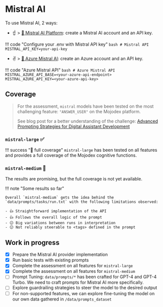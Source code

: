# Mistral AI

To use Mistral AI, 2 ways:

- ☝️ > [🔌 Mistral AI Platform](https://console.mistral.ai/): create a Mistral AI account and an API key.

!!! code "Configure your .env with Mistral API key"
    ```bash
    # Mistral API
    MISTRAL_API_KEY=your-api-key
    ```

- ✌️ > [📖 Azure Mistral AI](https://techcommunity.microsoft.com/t5/ai-machine-learning-blog/mistral-large-mistral-ai-s-flagship-llm-debuts-on-azure-ai/ba-p/4066996): create an Azure account and an API key.

!!! code "Azure Mistral API"
    ```bash
    # Azure Mistral API
    MISTRAL_AZURE_API_BASE=<your-azure-api-endpoint>
    MISTRAL_AZURE_API_KEY=<your-azure-api-key>
    ```


## Coverage


> For the assessment, `mistral` models have been tested on the most challenging feature: `"ANSWER_USER"` on the Mojodex platform.
> 
> See blog post for a better understanding of the challenge: [Advanced Prompting Strategies for Digital Assistant Development](https://blog.hoomano.com/advanced-prompting-strategies-for-digital-assistant-development-b6698996954f)


### `mistral-large` ✅

!!! success "🎉 full coverage"
    `mistral-large` has been tested on all features and provides a full coverage of the Mojodex cognitive functions.

### `mistral-medium` 🚧

The results are promising, but the full coverage is not yet available.

!!! note "Some results so far"
    
    Overall `mistral-medium` gets the idea behind the `data/prompts/tasks/run.txt` with the following limitations observed:

    - 👍 Straightforward implementation of the API
    - 👍 Follows the overall logic of the prompt
    - 😕 Big variations between runs in interpretation
    - 😕 Not reliably steerable to <tags> defined in the prompt


## Work in progress

- [X] Prepare the Mistral AI provider implementation
- [X] Run basic tests with existing prompts
- [X] Complete the assessment on all features for `mistral-large`
- [X] Complete the assessment on all features for `mistral-medium`
- [ ] Prompt Tuning: `data/prompts/*` has been crafted for GPT-4 and GPT-4 Turbo. We need to craft prompts for Mistral AI more specifically.
- [ ] Explore guardrailing strategies to steer the model to the desired output
- [ ] For non-supported features, we can explore fine-tuning the model on our own data gathered in `/data/prompts_dataset`
